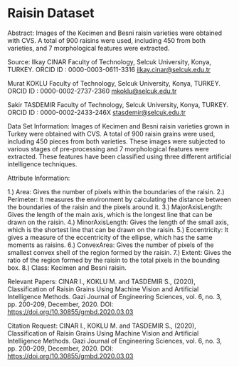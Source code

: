 # Raisin Dataset


Abstract: Images of the Kecimen and Besni raisin varieties were obtained with CVS. A total of 900 raisins were used, including 450 from both varieties, and 7 morphological features were extracted.

Source:
Ilkay CINAR
Faculty of Technology,
Selcuk University, Konya, TURKEY.
ORCID ID : 0000-0003-0611-3316
ilkay.cinar@selcuk.edu.tr

Murat KOKLU
Faculty of Technology,
Selcuk University, Konya, TURKEY.
ORCID ID : 0000-0002-2737-2360
mkoklu@selcuk.edu.tr

Sakir TASDEMIR
Faculty of Technology,
Selcuk University, Konya, TURKEY.
ORCID ID : 0000-0002-2433-246X
stasdemir@selcuk.edu.tr

Data Set Information: Images of Kecimen and Besni raisin varieties grown in Turkey were obtained with CVS. A total of 900 raisin grains were used, including 450 pieces from both varieties. These images were subjected to various stages of pre-processing and 7 morphological features were extracted. These features have been classified using three different artificial intelligence techniques.

Attribute Information:

1.) Area: Gives the number of pixels within the boundaries of the raisin. 
2.) Perimeter: It measures the environment by calculating the distance between the boundaries of the raisin and the pixels around it.
3.) MajorAxisLength: Gives the length of the main axis, which is the longest line that can be drawn on the raisin.
4.) MinorAxisLength: Gives the length of the small axis, which is the shortest line that can be drawn on the raisin.
5.) Eccentricity: It gives a measure of the eccentricity of the ellipse, which has the same moments as raisins. 
6.) ConvexArea: Gives the number of pixels of the smallest convex shell of the region formed by the raisin.
7.) Extent: Gives the ratio of the region formed by the raisin to the total pixels in the bounding box.
8.) Class: Kecimen and Besni raisin.


Relevant Papers: CINAR I., KOKLU M. and TASDEMIR S., (2020), Classification of Raisin Grains Using Machine Vision and Artificial Intelligence Methods. Gazi Journal of Engineering Sciences, vol. 6, no. 3, pp. 200-209, December, 2020.  DOI: https://doi.org/10.30855/gmbd.2020.03.03



Citation Request: CINAR I., KOKLU M. and TASDEMIR S., (2020), Classification of Raisin Grains Using Machine Vision and Artificial Intelligence Methods. Gazi Journal of Engineering Sciences, vol. 6, no. 3, pp. 200-209, December, 2020. DOI: https://doi.org/10.30855/gmbd.2020.03.03
